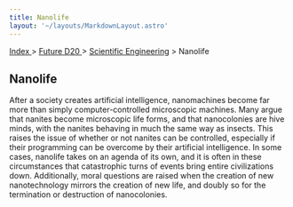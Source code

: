 ```yaml
---
title: Nanolife
layout: '~/layouts/MarkdownLayout.astro'
---
```


[ Index ](/) > [ Future D20 ](/future.d20.srd) > [ Scientific Engineering](/future.d20.srd/scientific.engineering) > Nanolife

##  Nanolife

After a society creates artificial intelligence, nanomachines become far more
than simply computer-controlled microscopic machines. Many argue that nanites
become microscopic life forms, and that nanocolonies are hive minds, with the
nanites behaving in much the same way as insects. This raises the issue of
whether or not nanites can be controlled, especially if their programming can
be overcome by their artificial intelligence. In some cases, nanolife takes on
an agenda of its own, and it is often in these circumstances that catastrophic
turns of events bring entire civilizations down. Additionally, moral questions
are raised when the creation of new nanotechnology mirrors the creation of new
life, and doubly so for the termination or destruction of nanocolonies.

